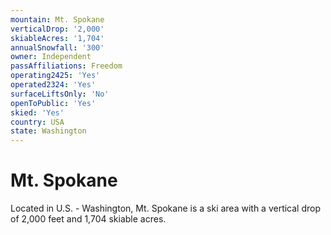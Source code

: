```yaml
---
mountain: Mt. Spokane
verticalDrop: '2,000'
skiableAcres: '1,704'
annualSnowfall: '300'
owner: Independent
passAffiliations: Freedom
operating2425: 'Yes'
operated2324: 'Yes'
surfaceLiftsOnly: 'No'
openToPublic: 'Yes'
skied: 'Yes'
country: USA
state: Washington
---
```


# Mt. Spokane

Located in U.S. - Washington, Mt. Spokane is a ski area with a vertical drop of 2,000 feet and 1,704 skiable acres.
